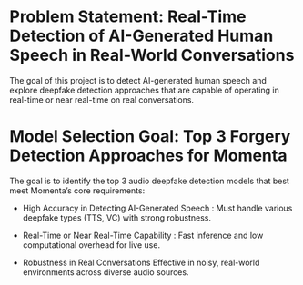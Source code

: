 # Problem Statement: Real-Time Detection of AI-Generated Human Speech in Real-World Conversations

The goal of this project is to detect AI-generated human speech and explore deepfake detection approaches that are capable of operating in real-time or near real-time on real conversations.



#  Model Selection Goal: Top 3 Forgery Detection Approaches for Momenta

The goal is to identify the top 3 audio deepfake detection models that best meet Momenta’s core requirements:

 - High Accuracy in Detecting AI-Generated Speech : 
Must handle various deepfake types (TTS, VC) with strong robustness.

- Real-Time or Near Real-Time Capability : 
Fast inference and low computational overhead for live use.

- Robustness in Real Conversations
Effective in noisy, real-world environments across diverse audio sources.


